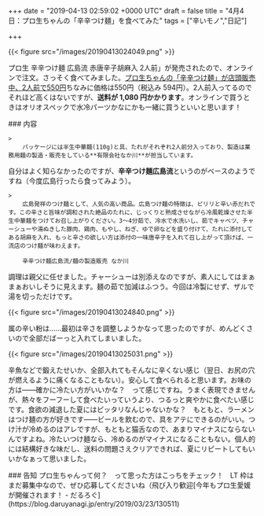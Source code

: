 
+++
date = "2019-04-13 02:59:02 +0000 UTC"
draft = false
title = "4月4日：プロ生ちゃんの「辛辛つけ麺」を食べてみた"
tags = ["辛いモノ","日記"]

+++


{{< figure src="/images/20190413024049.png"  >}}

プロ生 辛辛つけ麺 広島流 赤唐辛子胡麻入 2人前」が発売されたので、オンラインで注文。さっそく食べてみました。[プロ生ちゃんの「辛辛つけ麺」が店頭販売中、2人前で550円](https://akiba-pc.watch.impress.co.jp/docs/wakiba/find/1177418.html)ちなみに価格は550円（税込み 594円）。2人前入ってるのでそれほど高くはないですが、**送料が 1,080 円かかります**。オンラインで買うときはオリオスペックで水冷パーツかなにかも一緒に買うといいと思います！

<div class="section">
    ### 内容
    
    >
        パッケージには半生中華麺(110g)と具、たれがそれぞれ2人前分入っており、製造は業務用麺の製造・販売をしている**有限会社なか川**が担当しています。

    
自分はよく知らなかったのですが、**辛辛つけ麺広島流**というのがベースのようですね（今度広島行ったら食ってみよう）。

    >
        広島発祥のつけ麺として、人気の高い商品。広島つけ麺の特徴は、ピリリと辛い赤だれです。この辛さと旨味が調和された絶品のたれに、じっくりと熟成させながら冷風乾燥させた半生中華麺をつけてお召し上がりください。3～4分茹で、冷水で水洗いし、茹でキャベツ、チャーシューや湯ぬきした豚肉、鶏肉、もやし、ねぎ、ゆで卵などを盛り付けて、たれに添付してある胡麻を入れ、もっと辛さの欲しい方は添付の一味唐辛子を入れて召し上がって頂けば、一流店のつけ麺が味わえます。

        辛辛つけ麺広島流/麺の製造販売 なか川
    
調理は親父に任せました。チャーシューは別添えなのですが、素人にしてはまぁまぁおいしそうに見えます。麺の茹で加減はふつう。今回は冷製にせず、ザルで湯を切っただけです。

{{< figure src="/images/20190413024840.png"  >}}

属の辛い粉は……最初は辛さを調整しようかなって思ったのですが、めんどくさいので全部だばーっと入れてしまいました。

{{< figure src="/images/20190413025031.png"  >}}

辛魚などで鍛えたせいか、全部入れてもそんなに辛くない感じ（翌日、お尻の穴が燃えるように痛くなることもない）。安心して食べられると思います。お味の方は――確かに冷たい方がいいかな？　って感じですね。うまく表現できませんが、熱々をフーフーして食べたいっていうより、つるっと爽やかに食べたい感じです。食欲の減退した夏にはピッタリなんじゃないかな？　もともと、ラーメンはつけ麺の方が好きです――ビールを飲むので、具をアテにできるのがいい。つけ汁が冷めるのはアレですが、もともと猫舌なので、あまりマイナスにならないんですよね。冷たいつけ麺なら、冷めるのがマイナスになることもない。個人的には結構好きな味だし、送料の問題さえクリアできれば、夏にリピートしてもいいかなぁって思いました。

</div>
<div class="section">
    ### 告知
    プロ生ちゃんって何？　って思った方はこっちをチェック！　LT 枠はまだ募集中なので、ぜひ応募してくださいね（飛び入り歓迎[今年もプロ生愛媛が開催されます！ - だるろぐ](https://blog.daruyanagi.jp/entry/2019/03/23/130511)

</div>

